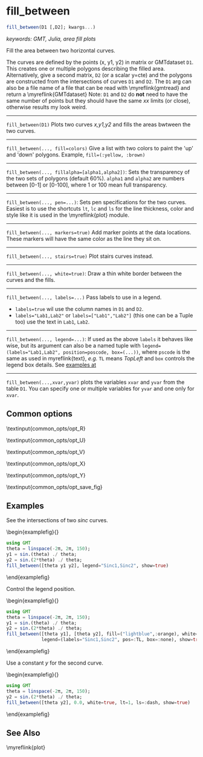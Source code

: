 # fill_between

```julia
fill_between(D1 [,D2]; kwargs...)
```

*keywords: GMT, Julia, area fill plots*

Fill the area between two horizontal curves.

The curves are defined by the points (x, y1, y2) in matrix or GMTdataset `D1`. This creates one or
multiple polygons describing the filled area. Alternatively, give a second matrix, `D2` (or a scalar y=cte)
and the polygons are constructed from the intersections of curves `D1` and `D2`. The `D1` arg can
also be a file name of a file that can be read with \myreflink{gmtread} and return a \myreflink{GMTdataset}
Note: `D1` and `D2` do **not** need to have the same number of points but they should have the same *xx*
limits (or close), otherwise results my look weird.

-----
`fill_between(D1)` Plots two curves *x,y1,y2* and fills the areas bwtween the two curves. 

-----
`fill_between(..., fill=colors)` Give a list with two colors to paint the 'up' and 'down' polygons.
Example, `fill=(:yellow, :brown)`

-----
`fill_between(..., fillalpha=[alpha1,alpha2])`: Sets the transparency of the two sets of polygons (default 60%).
`alpha1` and `alpha2` are numbers between [0-1] or [0-100], where 1 or 100 mean full transparency.

-----
`fill_between(..., pen=...)`: Sets pen specifications for the two curves. Easiest is to use the shortcuts
   `lt`, `lc` and `ls` for the line thickness, color and style like it is used in the \myreflink{plot} module.

-----
`fill_between(..., markers=true)` Add marker points at the data locations. These markers will have the
same color as the line they sit on.

-----
`fill_between(..., stairs=true)` Plot stairs curves instead.

-----
`fill_between(..., white=true)`: Draw a thin white border between the curves and the fills.

-----
`fill_between(..., labels=...)` Pass labels to use in a legend.
   - `labels=true` wil use the column names in `D1` and `D2`. 
   - `labels="Lab1,Lab2"` or `labels=["Lab1","Lab2"]` (this one can be a Tuple too) use the text in `Lab1`, `Lab2`.

-----
`fill_between(..., legend=...)`: If used as the above `labels` it behaves like wise, but its argument can
also be a named tuple with `legend=(labels="Lab1,Lab2", position=poscode, box=(...))`, where `pscode`
is the same as used in myreflink{text}, *e.g.* `TL` means *TopLeft* and `box` controls the legend box details.
See [examples at](https://www.generic-mapping-tools.org/GMTjl_doc/examples/legends/01_legends)

-----
`fill_between(...,xvar,yvar)` plots the variables `xvar` and `yvar` from the table `D1`. You can specify one or
multiple variables for `yvar` and one only for `xvar`.


Common options
--------------

\textinput{common_opts/opt_R}

\textinput{common_opts/opt_U}

\textinput{common_opts/opt_V}

\textinput{common_opts/opt_X}

\textinput{common_opts/opt_Y}

\textinput{common_opts/opt_save_fig}

Examples
--------

See the intersections of two *sinc* curves.

\begin{examplefig}{}
```julia
using GMT
theta = linspace(-2π, 2π, 150);
y1 = sin.(theta) ./ theta;
y2 = sin.(2*theta) ./ theta;
fill_between([theta y1 y2], legend="Sinc1,Sinc2", show=true)
```
\end{examplefig}

Control the legend position.

\begin{examplefig}{}
```julia
using GMT
theta = linspace(-2π, 2π, 150);
y1 = sin.(theta) ./ theta;
y2 = sin.(2*theta) ./ theta;
fill_between([theta y1], [theta y2], fill=("lightblue",:orange), white=true,
             legend=(labels="Sinc1,Sinc2", pos=:TL, box=:none), show=true)
```
\end{examplefig}

Use a constant *y* for the second curve.

\begin{examplefig}{}
```julia
using GMT
theta = linspace(-2π, 2π, 150);
y2 = sin.(2*theta) ./ theta;
fill_between([theta y2], 0.0, white=true, lt=1, ls=:dash, show=true)
```
\end{examplefig}


See Also
--------

\myreflink{plot}